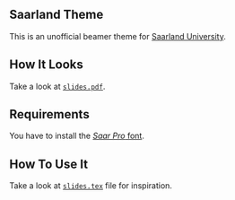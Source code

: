 Saarland Theme
--------------
This is an unofficial beamer theme for [Saarland University](http://uni-saarland.de/).

How It Looks
------------
Take a look at [`slides.pdf`](https://github.com/kailashbuki/beamerthemesaarland/blob/master/slides.pdf).

Requirements
-------------
You have to install the [*Saar Pro* font](https://www.saarland.de/dokumente/res_stk/413_Schrift-Saar.zip).

How To Use It
-------------
Take a look at [`slides.tex`](https://github.com/kailashbuki/beamerthemesaarland/blob/master/slides.tex) file for inspiration.
